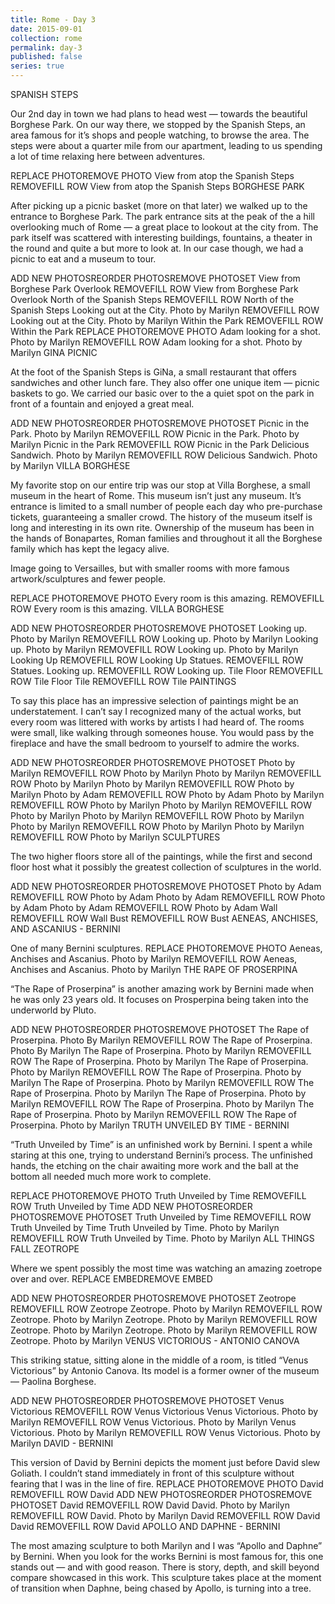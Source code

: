 ```yaml
---
title: Rome - Day 3
date: 2015-09-01
collection: rome
permalink: day-3
published: false
series: true
---
```


SPANISH STEPS

Our 2nd day in town we had plans to head west — towards the beautiful Borghese Park. On our way there, we stopped by the Spanish Steps, an area famous for it’s shops and people watching, to browse the area. The steps were about a quarter mile from our apartment, leading to us spending a lot of time relaxing here between adventures.

REPLACE PHOTOREMOVE PHOTO
View from atop the Spanish Steps
REMOVEFILL ROW
View from atop the Spanish Steps
BORGHESE PARK

After picking up a picnic basket (more on that later) we walked up to the entrance to Borghese Park. The park entrance sits at the peak of the a hill overlooking much of Rome — a great place to lookout at the city from. The park itself was scattered with interesting buildings, fountains, a theater in the round and quite a but more to look at. In our case though, we had a picnic to eat and a museum to tour.

ADD NEW PHOTOSREORDER PHOTOSREMOVE PHOTOSET
View from Borghese Park Overlook
REMOVEFILL ROW
View from Borghese Park Overlook
North of the Spanish Steps
REMOVEFILL ROW
North of the Spanish Steps
Looking out at the City. Photo by Marilyn
REMOVEFILL ROW
Looking out at the City. Photo by Marilyn
Within the Park
REMOVEFILL ROW
Within the Park
REPLACE PHOTOREMOVE PHOTO
Adam looking for a shot. Photo by Marilyn
REMOVEFILL ROW
Adam looking for a shot. Photo by Marilyn
GINA PICNIC

At the foot of the Spanish Steps is GiNa, a small restaurant that offers sandwiches and other lunch fare. They also offer one unique item — picnic baskets to go. We carried our basic over to the a quiet spot on the park in front of a fountain and enjoyed a great meal.

ADD NEW PHOTOSREORDER PHOTOSREMOVE PHOTOSET
Picnic in the Park. Photo by Marilyn
REMOVEFILL ROW
Picnic in the Park. Photo by Marilyn
Picnic in the Park
REMOVEFILL ROW
Picnic in the Park
Delicious Sandwich. Photo by Marilyn
REMOVEFILL ROW
Delicious Sandwich. Photo by Marilyn
VILLA BORGHESE

My favorite stop on our entire trip was our stop at Villa Borghese, a small museum in the heart of Rome. This museum isn’t just any museum. It’s entrance is limited to a small number of people each day who pre-purchase tickets, guaranteeing a smaller crowd. The history of the museum itself is long and interesting in its own rite. Ownership of the museum has been in the hands of Bonapartes, Roman families and throughout it all the Borghese family which has kept the legacy alive.

Image going to Versailles, but with smaller rooms with more famous artwork/sculptures and fewer people.

REPLACE PHOTOREMOVE PHOTO
Every room is this amazing.
REMOVEFILL ROW
Every room is this amazing.
VILLA BORGHESE

ADD NEW PHOTOSREORDER PHOTOSREMOVE PHOTOSET
Looking up. Photo by Marilyn
REMOVEFILL ROW
Looking up. Photo by Marilyn
Looking up. Photo by Marilyn
REMOVEFILL ROW
Looking up. Photo by Marilyn
Looking Up
REMOVEFILL ROW
Looking Up
Statues.
REMOVEFILL ROW
Statues.
Looking up.
REMOVEFILL ROW
Looking up.
Tile Floor
REMOVEFILL ROW
Tile Floor
Tile
REMOVEFILL ROW
Tile
PAINTINGS

To say this place has an impressive selection of paintings might be an understatement. I can’t say I recognized many of the actual works, but every room was littered with works by artists I had heard of. The rooms were small, like walking through someones house. You would pass by the fireplace and have the small bedroom to yourself to admire the works.

ADD NEW PHOTOSREORDER PHOTOSREMOVE PHOTOSET
Photo by Marilyn
REMOVEFILL ROW
Photo by Marilyn
Photo by Marilyn
REMOVEFILL ROW
Photo by Marilyn
Photo by Marilyn
REMOVEFILL ROW
Photo by Marilyn
Photo by Adam
REMOVEFILL ROW
Photo by Adam
Photo by Marilyn
REMOVEFILL ROW
Photo by Marilyn
Photo by Marilyn
REMOVEFILL ROW
Photo by Marilyn
Photo by Marilyn
REMOVEFILL ROW
Photo by Marilyn
Photo by Marilyn
REMOVEFILL ROW
Photo by Marilyn
Photo by Marilyn
REMOVEFILL ROW
Photo by Marilyn
SCULPTURES

The two higher floors store all of the paintings, while the first and second floor host what it possibly the greatest collection of sculptures in the world.

ADD NEW PHOTOSREORDER PHOTOSREMOVE PHOTOSET
Photo by Adam
REMOVEFILL ROW
Photo by Adam
Photo by Adam
REMOVEFILL ROW
Photo by Adam
Photo by Adam
REMOVEFILL ROW
Photo by Adam
Wall
REMOVEFILL ROW
Wall
Bust
REMOVEFILL ROW
Bust
AENEAS, ANCHISES, AND ASCANIUS - BERNINI

One of many Bernini sculptures.
REPLACE PHOTOREMOVE PHOTO
Aeneas, Anchises and Ascanius. Photo by Marilyn
REMOVEFILL ROW
Aeneas, Anchises and Ascanius. Photo by Marilyn
THE RAPE OF PROSERPINA

“The Rape of Proserpina” is another amazing work by Bernini made when he was only 23 years old. It focuses on Prosperpina being taken into the underworld by Pluto.

ADD NEW PHOTOSREORDER PHOTOSREMOVE PHOTOSET
The Rape of Proserpina. Photo By Marilyn
REMOVEFILL ROW
The Rape of Proserpina. Photo By Marilyn
The Rape of Proserpina. Photo by Marilyn
REMOVEFILL ROW
The Rape of Proserpina. Photo by Marilyn
The Rape of Proserpina. Photo by Marilyn
REMOVEFILL ROW
The Rape of Proserpina. Photo by Marilyn
The Rape of Proserpina. Photo by Marilyn
REMOVEFILL ROW
The Rape of Proserpina. Photo by Marilyn
The Rape of Proserpina. Photo by Marilyn
REMOVEFILL ROW
The Rape of Proserpina. Photo by Marilyn
The Rape of Proserpina. Photo by Marilyn
REMOVEFILL ROW
The Rape of Proserpina. Photo by Marilyn
TRUTH UNVEILED BY TIME - BERNINI

“Truth Unveiled by Time” is an unfinished work by Bernini. I spent a while staring at this one, trying to understand Bernini’s process. The unfinished hands, the etching on the chair awaiting more work and the ball at the bottom all needed much more work to complete.

REPLACE PHOTOREMOVE PHOTO
Truth Unveiled by Time
REMOVEFILL ROW
Truth Unveiled by Time
ADD NEW PHOTOSREORDER PHOTOSREMOVE PHOTOSET
Truth Unveiled by Time
REMOVEFILL ROW
Truth Unveiled by Time
Truth Unveiled by Time. Photo by Marilyn
REMOVEFILL ROW
Truth Unveiled by Time. Photo by Marilyn
ALL THINGS FALL ZEOTROPE

Where we spent possibly the most time was watching an amazing zoetrope over and over.
REPLACE EMBEDREMOVE EMBED

ADD NEW PHOTOSREORDER PHOTOSREMOVE PHOTOSET
Zeotrope
REMOVEFILL ROW
Zeotrope
Zeotrope. Photo by Marilyn
REMOVEFILL ROW
Zeotrope. Photo by Marilyn
Zeotrope. Photo by Marilyn
REMOVEFILL ROW
Zeotrope. Photo by Marilyn
Zeotrope. Photo by Marilyn
REMOVEFILL ROW
Zeotrope. Photo by Marilyn
VENUS VICTORIOUS - ANTONIO CANOVA

This striking statue, sitting alone in the middle of a room, is titled “Venus Victorious” by Antonio Canova. Its model is a former owner of the museum — Paolina Borghese.

ADD NEW PHOTOSREORDER PHOTOSREMOVE PHOTOSET
Venus Victorious
REMOVEFILL ROW
Venus Victorious
Venus Victorious. Photo by Marilyn
REMOVEFILL ROW
Venus Victorious. Photo by Marilyn
Venus Victorious. Photo by Marilyn
REMOVEFILL ROW
Venus Victorious. Photo by Marilyn
DAVID - BERNINI

This version of David by Bernini depicts the moment just before David slew Goliath. I couldn’t stand immediately in front of this sculpture without fearing that I was in the line of fire.
REPLACE PHOTOREMOVE PHOTO
David
REMOVEFILL ROW
David
ADD NEW PHOTOSREORDER PHOTOSREMOVE PHOTOSET
David
REMOVEFILL ROW
David
David. Photo by Marilyn
REMOVEFILL ROW
David. Photo by Marilyn
David
REMOVEFILL ROW
David
David
REMOVEFILL ROW
David
APOLLO AND DAPHNE - BERNINI

The most amazing sculpture to both Marilyn and I was “Apollo and Daphne” by Bernini. When you look for the works Bernini is most famous for, this one stands out — and with good reason. There is story, depth, and skill beyond compare showcased in this work. This sculpture takes place at the moment of transition when Daphne, being chased by Apollo, is turning into a tree.
